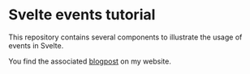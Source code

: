# Svelte events tutorial

This repository contains several components to illustrate the usage of events in Svelte.

You find the associated [blogpost](https://marcradziwill/) on my website.